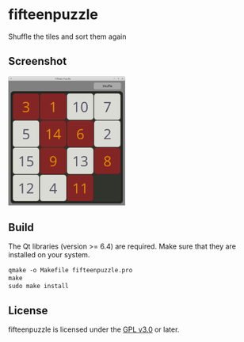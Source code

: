 # fifteenpuzzle
Shuffle the tiles and sort them again

## Screenshot

<img src="./screenshot.png?raw=true" alt="Screenshot" width="236"/>


## Build
The Qt libraries (version >= 6.4) are required. Make sure that they are installed on your system.

    qmake -o Makefile fifteenpuzzle.pro
    make
    sudo make install

## License
fifteenpuzzle is licensed under the [GPL v3.0](http://www.gnu.org/licenses/gpl-3.0.en.html) or later. 
